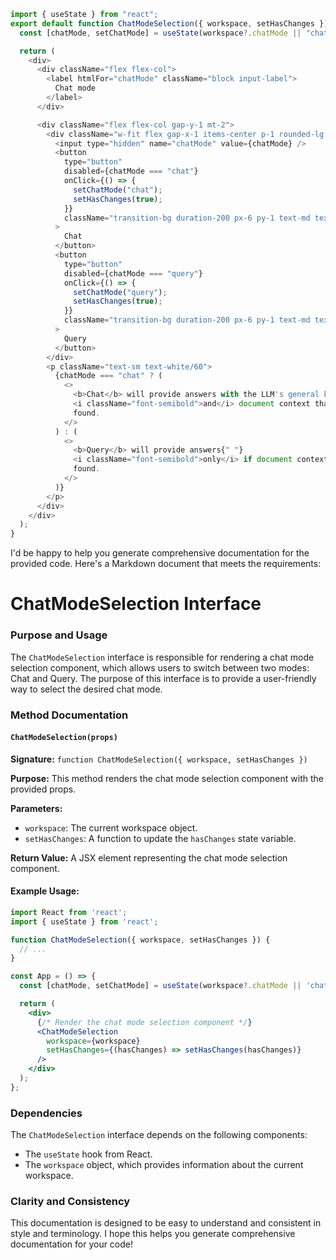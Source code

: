 ```javascript
import { useState } from "react";
export default function ChatModeSelection({ workspace, setHasChanges }) {
  const [chatMode, setChatMode] = useState(workspace?.chatMode || "chat");

  return (
    <div>
      <div className="flex flex-col">
        <label htmlFor="chatMode" className="block input-label">
          Chat mode
        </label>
      </div>

      <div className="flex flex-col gap-y-1 mt-2">
        <div className="w-fit flex gap-x-1 items-center p-1 rounded-lg bg-zinc-800 ">
          <input type="hidden" name="chatMode" value={chatMode} />
          <button
            type="button"
            disabled={chatMode === "chat"}
            onClick={() => {
              setChatMode("chat");
              setHasChanges(true);
            }}
            className="transition-bg duration-200 px-6 py-1 text-md text-white/60 disabled:text-white bg-transparent disabled:bg-[#687280] rounded-md"
          >
            Chat
          </button>
          <button
            type="button"
            disabled={chatMode === "query"}
            onClick={() => {
              setChatMode("query");
              setHasChanges(true);
            }}
            className="transition-bg duration-200 px-6 py-1 text-md text-white/60 disabled:text-white bg-transparent disabled:bg-[#687280] rounded-md"
          >
            Query
          </button>
        </div>
        <p className="text-sm text-white/60">
          {chatMode === "chat" ? (
            <>
              <b>Chat</b> will provide answers with the LLM's general knowledge{" "}
              <i className="font-semibold">and</i> document context that is
              found.
            </>
          ) : (
            <>
              <b>Query</b> will provide answers{" "}
              <i className="font-semibold">only</i> if document context is
              found.
            </>
          )}
        </p>
      </div>
    </div>
  );
}

```
I'd be happy to help you generate comprehensive documentation for the provided code. Here's a Markdown document that meets the requirements:

**ChatModeSelection Interface**
==========================

### Purpose and Usage

The `ChatModeSelection` interface is responsible for rendering a chat mode selection component, which allows users to switch between two modes: Chat and Query. The purpose of this interface is to provide a user-friendly way to select the desired chat mode.

### Method Documentation

#### `ChatModeSelection(props)`

**Signature:** `function ChatModeSelection({ workspace, setHasChanges })`

**Purpose:** This method renders the chat mode selection component with the provided props.

**Parameters:**

* `workspace`: The current workspace object.
* `setHasChanges`: A function to update the `hasChanges` state variable.

**Return Value:** A JSX element representing the chat mode selection component.

#### Example Usage:
```jsx
import React from 'react';
import { useState } from 'react';

function ChatModeSelection({ workspace, setHasChanges }) {
  // ...
}

const App = () => {
  const [chatMode, setChatMode] = useState(workspace?.chatMode || 'chat');

  return (
    <div>
      {/* Render the chat mode selection component */}
      <ChatModeSelection
        workspace={workspace}
        setHasChanges={(hasChanges) => setHasChanges(hasChanges)}
      />
    </div>
  );
};
```
### Dependencies

The `ChatModeSelection` interface depends on the following components:

* The `useState` hook from React.
* The `workspace` object, which provides information about the current workspace.

### Clarity and Consistency

This documentation is designed to be easy to understand and consistent in style and terminology. I hope this helps you generate comprehensive documentation for your code!